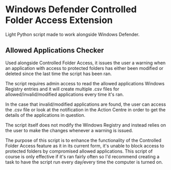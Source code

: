 # Windows Defender Controlled Folder Access Extension
Light Python script made to work alongside Windows Defender.

## Allowed Applications Checker
Used alongside Controlled Folder Access, it issues the user a warning when an application with access to protected folders has either been modified or deleted since the last time the script has been ran. 

The script requires admin access to read the allowed applications Windows Registry entries and it will create multiple .csv files for allowed/invalid/modified applications every time it's ran. 

In the case that invalid/modified applications are found, the user can access the .csv file or look at the notification in the Action Centre in order to get the details of the applications in question. 

The script itself does not modify the Windows Registry and instead relies on the user to make the changes whenever a warning is issued.

The purpose of this script is to enhance the functionality of the Controlled Folder Access feature as it in its current form, it's unable to block access to protected folders by compromised allowed applications. This script of course is only effective if it's ran fairly often so I'd recommend creating a task to have the script run every day/every time the computer is turned on. 
